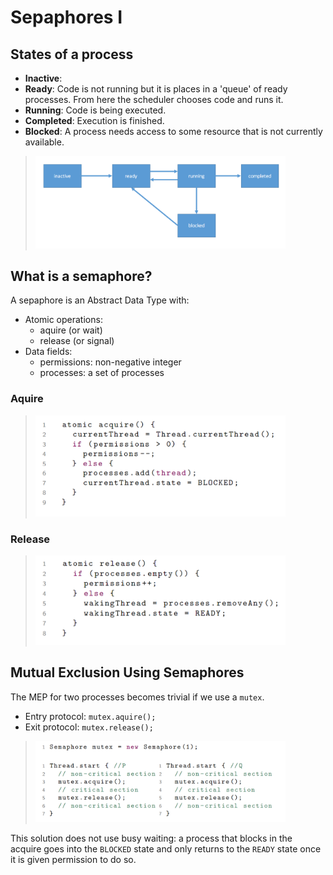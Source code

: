# Sepaphores I


## States of a process

- **Inactive**: 
- **Ready**: Code is not running but it is places in a 'queue' of ready processes. From here the scheduler chooses code and runs it.
- **Running**: Code is being executed.
- **Completed**: Execution is finished.
- **Blocked**: A process needs access to some resource that is not currently available.

> <img src="./img/semaphores-1/states-of-a-process.png" style="width:400px;">

## What is a semaphore?

A sepaphore is an Abstract Data Type with:
- Atomic operations: 
  - aquire (or wait)
  - release (or signal)
- Data fields:
  - permissions: non-negative integer
  - processes: a set of processes

### Aquire

> <img src="./img/semaphores-1/aquire.png" style="width:400px;">

### Release

> <img src="./img/semaphores-1/release.png" style="width:400px;">

## Mutual Exclusion Using Semaphores

The MEP for two processes becomes trivial if we use a `mutex`. 

- Entry protocol: `mutex.aquire();`
- Exit protocol: `mutex.release();`

> <img src="./img/semaphores-1/mep-mutex.png" style="width:400px;">

This solution does not use busy waiting: a process that blocks in the acquire goes into the `BLOCKED` state and only returns to the `READY` state once it is given permission to do so.


